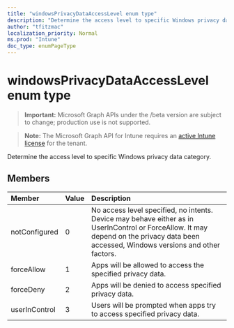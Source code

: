 ```yaml
---
title: "windowsPrivacyDataAccessLevel enum type"
description: "Determine the access level to specific Windows privacy data category."
author: "tfitzmac"
localization_priority: Normal
ms.prod: "Intune"
doc_type: enumPageType
---
```


# windowsPrivacyDataAccessLevel enum type

> **Important:** Microsoft Graph APIs under the /beta version are subject to change; production use is not supported.

> **Note:** The Microsoft Graph API for Intune requires an [active Intune license](https://go.microsoft.com/fwlink/?linkid=839381) for the tenant.

Determine the access level to specific Windows privacy data category.

## Members
|Member|Value|Description|
|:---|:---|:---|
|notConfigured|0|No access level specified, no intents. Device may behave either as in UserInControl or ForceAllow. It may depend on the privacy data been accessed, Windows versions and other factors.|
|forceAllow|1|Apps will be allowed to access the specified privacy data.|
|forceDeny|2|Apps will be denied to access specified privacy data.|
|userInControl|3|Users will be prompted when apps try to access specified privacy data.|





